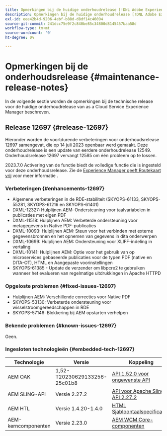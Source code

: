 ```yaml
---
title: Opmerkingen bij de huidige onderhoudrelease [!DNL Adobe Experience Manager] as a Cloud Service.
description: Opmerkingen bij de huidige onderhoudrelease [!DNL Adobe Experience Manager] as a Cloud Service.
exl-id: eee42b4d-9206-4ebf-b88d-d8df14c46094
source-git-commit: 241dcc75e9f2c840be85c34800d8145457baa58d
workflow-type: tm+mt
source-wordcount: '0'
ht-degree: 0%

---
```


# Opmerkingen bij de onderhoudsrelease {#maintenance-release-notes}

In de volgende sectie worden de opmerkingen bij de technische release voor de huidige onderhoudrelease van as a Cloud Service Experience Manager beschreven.

## Release 12697 {#release-12697}

Hieronder worden de voortdurende verbeteringen voor onderhoudsrelease 12697 samengevat, die op 14 juli 2023 openbaar werd gemaakt. Deze onderhoudrelease is een update van eerdere onderhoudrelease 12549. Onderhoudsrelease 12697 vervangt 12585 om één probleem op te lossen.

2023.7.0 Activering van de functie biedt de volledige functie die is ingesteld voor deze onderhoudsrelease. Zie de [Experience Manager geeft Routekaart vrij](https://experienceleague.adobe.com/docs/experience-manager-release-information/aem-release-updates/update-releases-roadmap.html) voor meer informatie .

### Verbeteringen {#enhancements-12697}

- Algemene verbeteringen in de RDE-stabiliteit (SKYOPS-61133, SKYOPS-55281, SKYOPS-61216 en SKYOPS-61401)
- DXML-12327: Hulplijnen AEM: Ondersteuning voor taalvariabelen in publicaties met eigen PDF
- DXML-11518: Hulplijnen AEM: Verbeterde ondersteuning voor metagegevens in Native PDF-publicaties
- DXML-10093: Hulplijnen AEM: Steun voor het verbinden met externe gegevensbronnen en het opnemen van gegevens in dita onderwerpen
- DXML-10699: Hulplijnen AEM: Ondersteuning voor XLIFF-indeling in vertaling
- DXML-10141: Hulplijnen AEM: Optie voor het gebruik van op microservices gebaseerde publicaties voor de typen PDF (native en DITA-OT), HTML en Aangepaste voorinstellingen
- SKYOPS-61385 - Update de verzender om libpcre2 te gebruiken wanneer het evalueren van regelmatige uitdrukkingen in Apache HTTPD

### Opgeloste problemen {#fixed-issues-12697}

- Hulplijnen AEM: Verschillende correcties voor Native PDF
- SKYOPS-53130: Verbeterde ondersteuning voor wisselstroomgereedschappen in RDE
- SKYOPS-57146: Blokkering bij AEM opstarten verhelpen

### Bekende problemen {#known-issues-12697}

Geen.

### Ingesloten technologieën {#embedded-tech-12697}

| Technologie | Versie | Koppeling |
|---|---|---|
| AEM OAK | 1,52-T20230629133256-25c01b8 | [API 1.52.0 voor ongewenste API](https://www.javadoc.io/doc/org.apache.jackrabbit/oak-api/1.52.0/index.html) |
| AEM SLING-API | Versie 2.27.2 | [API voor Apache Sling API 2.27.2](https://www.javadoc.io/doc/org.apache.sling/org.apache.sling.api/latest/index.html) |
| AEM HTL | Versie 1.4.20-1.4.0 | [HTML Sjabloontaalspecificaties](https://github.com/adobe/htl-spec) |
| AEM-kerncomponenten | Versie 2.23.0 | [AEM WCM Core-componenten](https://github.com/adobe/aem-core-wcm-components) |

